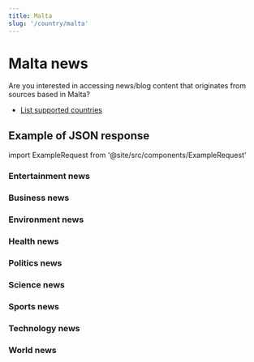 ```yaml
---
title: Malta
slug: '/country/malta'
---
```


# Malta news

Are you interested in accessing news/blog content that originates from sources based in Malta?

- [List supported countries](/articles/countries)

## Example of JSON response

import ExampleRequest from '@site/src/components/ExampleRequest'

### Entertainment news
<ExampleRequest url="https://apitube.io/v1/news/articles?limit=2&category=news/Arts_and_Entertainment&country=mt"></ExampleRequest>

### Business news
<ExampleRequest url="https://apitube.io/v1/news/articles?limit=2&category=news/Business&country=mt"></ExampleRequest>

### Environment news
<ExampleRequest url="https://apitube.io/v1/news/articles?limit=2&category=news/Environment&country=mt"></ExampleRequest>

### Health news
<ExampleRequest url="https://apitube.io/v1/news/articles?limit=2&category=news/Health&country=mt"></ExampleRequest>

### Politics news
<ExampleRequest url="https://apitube.io/v1/news/articles?limit=2&category=news/Politics&country=mt"></ExampleRequest>

### Science news
<ExampleRequest url="https://apitube.io/v1/news/articles?limit=2&category=news/Science&country=mt"></ExampleRequest>

### Sports news
<ExampleRequest url="https://apitube.io/v1/news/articles?limit=2&category=news/Sports&country=mt"></ExampleRequest>

### Technology news
<ExampleRequest url="https://apitube.io/v1/news/articles?limit=2&category=news/Technology&country=mt"></ExampleRequest>

### World news
<ExampleRequest url="https://apitube.io/v1/news/articles?limit=2&category=news/World&country=mt"></ExampleRequest>
